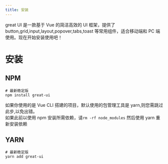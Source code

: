 ```yaml
---
title: 安装
---
```

great UI 是一款基于 Vue 的简洁高效的 UI 框架，提供了 button,grid,input,layout,popover,tabs,toast 等常用组件，适合移动端和 PC 端使用。现在开始安装使用吧！

# 安装

## NPM

```shell script
# 最新稳定版
npm install great-ui
```

如果你使用的是 Vue CLI 搭建的项目，默认使用的包管理工具是 yarn,则您需跳过此步,以免出错。  
如果此前以使用 npm 安装所需依赖，请`rm -rf node_modules` 然后使用 yarn 重新安装依赖

## YARN

```shell script
# 最新稳定版
yarn add great-ui
```
